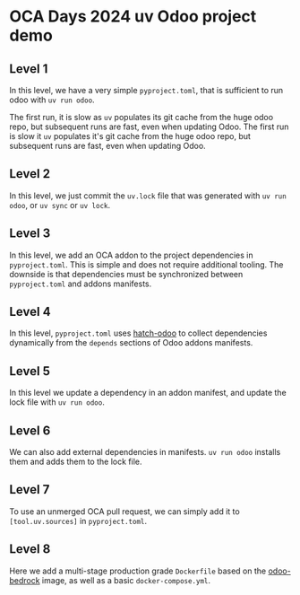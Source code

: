 # OCA Days 2024 uv Odoo project demo

## Level 1

In this level, we have a very simple `pyproject.toml`, that is
sufficient to run odoo with `uv run odoo`.

The first run, it is slow as `uv` populates its git cache from the huge odoo
repo, but subsequent runs are fast, even when updating Odoo.
The first run is slow it `uv` populates it's git cache from the huge odoo repo,
but subsequent runs are fast, even when updating Odoo.

## Level 2

In this level, we just commit the `uv.lock` file that was generated
with `uv run odoo`, or `uv sync` or `uv lock`.

## Level 3

In this level, we add an OCA addon to the project dependencies in
`pyproject.toml`. This is simple and does not require additional tooling. The
downside is that dependencies must be synchronized between `pyproject.toml` and
addons manifests.

## Level 4

In this level, `pyproject.toml` uses
[hatch-odoo](https://github.com/acsone/hatch-odoo/) to collect dependencies
dynamically from the `depends` sections of Odoo addons manifests.

## Level 5

In this level we update a dependency in an addon manifest, and update the lock
file with `uv run odoo`.

## Level 6

We can also add external dependencies in manifests. `uv run odoo` installs them
and adds them to the lock file.

## Level 7

To use an unmerged OCA pull request, we can simply add it to `[tool.uv.sources]`
in `pyproject.toml`.

## Level 8

Here we add a multi-stage production grade `Dockerfile` based on the
[odoo-bedrock](https://github.com/acsone/odoo-bedrock/) image, as well as a
basic `docker-compose.yml`.
